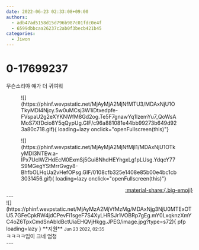 ```yaml
---
date: 2022-06-23 02:33:08+09:00
authors:
  - adb47ad5158d15d796b987c01fdc0e4f
  - 6599dbbcaa26237c2ab0f3becb421b45
categories:
  - Jiwon
---
```


# 0-17699237

<div class="post-container" markdown="1">
<div class="content-container md-sidebar__scrollwrap" markdown="1">

무슨소리야 얘가 더 귀여워
<figure markdown="1">
![](https://phinf.wevpstatic.net/MjAyMjA2MjNfMTU3/MDAxNjU1OTkyMDI4Njcy.5w0uMCsj3W1iDtxedpfe-FVspaU2g2eXYKNWfM8Gd2og.Te5F7gnawYq1lzemYu7_QoWsAMoS7XfDcio8Y5qQypUg.GIF/c96a881081e44bb99273b649d923a80c718.gif){ loading=lazy onclick="openFullscreen(this)"}
</figure>

<figure markdown="1">
![](https://phinf.wevpstatic.net/MjAyMjA2MjNfMjI1/MDAxNjU1OTkyMDI3NTEw.a-IPx7UcIWZHdEcM0ExmSj5Gui8NhdHEYhgxLg1pLUsg.YdqcY77S9MGegYStMrrGvgy8-BhfbOLHqUa2vHefOPsg.GIF/0108cfb325e1408e85b00e4bc1cb3031456.gif){ loading=lazy onclick="openFullscreen(this)"}
</figure>


</div>
</div>

<div style="text-align: right;" markdown="1">
<a href="https://weverse.io/fromis9/fanpost/0-17699237" style="text-align: right;">:material-share:{.big-emoji}</a>
</div>
---

<div class="comments-container md-sidebar__scrollwrap" markdown="1">
<div class="comment" markdown="1">
<div class='id-container' markdown="1">
![](https://phinf.wevpstatic.net/MjAyMzA2MjVfMzMg/MDAxNjg3NjU0MTExOTU5.7GFeCpkRW4jdCPevFi1sgeF7S4XyLHRSJr1VOBRp7gEg.mY0LxqknzXmYC4oZ6TpxCmdSnAbldBctUiaEHQVjHkgg.JPEG/image.jpg?type=s72){ pfp loading=lazy }
**<span class="artist">지원</span>** <small>Jun 23 2022, 02:35</small><br>
</div>
<div class='comment-body' markdown="1">
ㅋㅋㅋㅋ입이 크네 엄청
</div>
</div>
</div>
---

